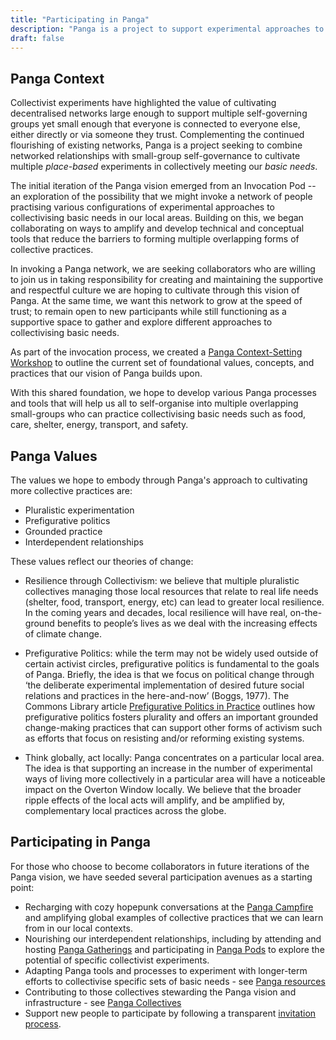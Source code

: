 ```yaml
---
title: "Participating in Panga"
description: "Panga is a project to support experimental approaches to housing that collectively meet our daily needs of food, care, shelter, energy, transport, and safety."
draft: false
---
```


## Panga Context
Collectivist experiments have highlighted the value of cultivating decentralised networks large enough to support multiple self-governing groups yet small enough that everyone is connected to everyone else, either directly or via someone they trust. Complementing the continued flourishing of existing networks, Panga is a project seeking to combine networked relationships with small-group self-governance to cultivate multiple *place-based* experiments in collectively meeting our *basic needs*. 

The initial iteration of the Panga vision emerged from an Invocation Pod -- an exploration of the possibility that we might invoke a network of people practising various configurations of experimental approaches to collectivising basic needs in our local areas. Building on this, we began collaborating on ways to amplify and develop technical and conceptual tools that reduce the barriers to forming multiple overlapping forms of collective practices. 

In invoking a Panga network, we are seeking collaborators who are willing to join us in taking responsibility for creating and maintaining the supportive and respectful culture we are hoping to cultivate through this vision of Panga. At the same time, we want this network to grow at the speed of trust; to remain open to new participants while still functioning as a supportive space to gather and explore different approaches to collectivising basic needs. 

As part of the invocation process, we created a [Panga Context-Setting Workshop](panga-concepts/participating_in_panga/panga_workshop_intro.md) to outline the current set of foundational values, concepts, and practices that our vision of Panga builds upon. 

With this shared foundation, we hope to develop various Panga processes and tools that will help us all to self-organise into multiple overlapping small-groups who can practice collectivising basic needs such as food, care, shelter, energy, transport, and safety. 

## Panga Values
The values we hope to embody through Panga's approach to cultivating more collective practices are: 

  * Pluralistic experimentation
  * Prefigurative politics 
  * Grounded practice
  * Interdependent relationships

These values reflect our theories of change: 

  * Resilience through Collectivism: we believe that multiple pluralistic collectives managing those local resources that relate to real life needs (shelter, food, transport, energy, etc) can lead to greater local resilience. In the coming years and decades, local resilience will have real, on-the-ground benefits to people’s lives as we deal with the increasing effects of climate change.

  * Prefigurative Politics: while the term may not be widely used outside of certain activist circles, prefigurative politics is fundamental to the goals of Panga. Briefly, the idea is that we focus on political change through ‘the deliberate experimental implementation of desired future social relations and practices in the here-and-now’ (Boggs, 1977). The Commons Library article [Prefigurative Politics in Practice](https://commonslibrary.org/prefigurative-politics-in-practice/) outlines how prefigurative politics fosters plurality and offers an important grounded change-making practices that can support other forms of activism such as efforts that focus on resisting and/or reforming existing systems.

  * Think globally, act locally: Panga concentrates on a particular local area. The idea is that supporting an increase in the number of experimental ways of living more collectively in a particular area will have a noticeable impact on the Overton Window locally. We believe that the broader ripple effects of the local acts will amplify, and be amplified by, complementary local practices across the globe.

## Participating in Panga
For those who choose to become collaborators in future iterations of the Panga vision, we have seeded several participation avenues as a starting point:

  * Recharging with cozy hopepunk conversations at the [Panga Campfire](/campfire/) and amplifying global examples of collective practices that we can learn from in our local contexts.
  * Nourishing our interdependent relationships, including by attending and hosting [Panga Gatherings](panga-concepts/participating_in_panga/panga_gatherings.md) and participating in [Panga Pods](panga-concepts/participating_in_panga/panga_pods.md) to explore the potential of specific collectivist experiments.
  * Adapting Panga tools and processes to experiment with longer-term efforts to collectivise specific sets of basic needs - see [Panga resources]() 
  * Contributing to those collectives stewarding the Panga vision and infrastructure - see [Panga Collectives](panga-concepts/participating_in_panga/panga_collectives.md)
  * Support new people to participate by following a transparent [invitation process](content/invitations.md). 

